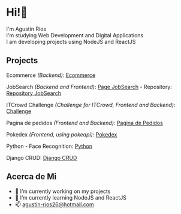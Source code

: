 # Hi!:wave:

I'm Agustin Rios <br>
I'm studying Web Development and Digital Applications <br>
I am developing projects using NodeJS and ReactJS

## Projects
<p>Ecommerce <i>(Backend)</i>: <a href="https://github.com/AgustinRios26/Ecommerce">Ecommerce</a> </p>
<p>JobSearch <i>(Backend and Frontend)</i>: <a href="https://jobsearch-ar.vercel.app/">Page JobSearch</a> - Repository: <a href="https://github.com/AgustinRios26/JobSearch">Repository JobSearch</a>
<p>ITCrowd Challenge <i>(Challenge for ITCrowd, Frontend and Backend)</i>: <a href="https://github.com/AgustinRios26/ITCrowdChallenge">Challenge</a> </p>
<p>Pagina de pedidos <i> (Frontend and Backend): </i> <a href="https://github.com/AgustinRios26/pagina-de-pedidos">Pagina de Pedidos</a> </p>
<p>Pokedex <i>(Frontend, using pokeapi)</i>: <a href="https://github.com/AgustinRios26/Pokedex">Pokedex</a> </p>
<p>Python - Face Recognition: <a href="https://github.com/AgustinRios26/Python">Python</a> </p>
<p>Django CRUD: <a href="https://github.com/AgustinRios26/DjangoCRUD">Django CRUD </a> </p>


## Acerca de Mi

- 🔭 I’m currently working on my projects
- 🌱 I’m currently learning NodeJS and ReactJS
- 📫 agustin-rios26@hotmail.com


